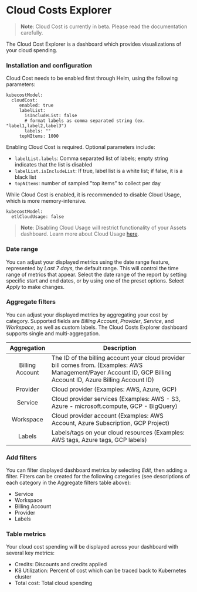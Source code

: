 # Cloud Costs Explorer

> **Note**: Cloud Cost is currently in beta. Please read the documentation carefully.

The Cloud Cost Explorer is a dashboard which provides visualizations of your cloud spending.

### Installation and configuration

Cloud Cost needs to be enabled first through Helm, using the following parameters:

```
kubecostModel:
  cloudCost:
     enabled: true
     labelList:
       isIncludeList: false
       # format labels as comma separated string (ex. "label1,label2,label3")
       labels: ""
     topNItems: 1000
```

Enabling Cloud Cost is required. Optional parameters include:

* `labelList.labels`: Comma separated list of labels; empty string indicates that the list is disabled
* `labelList.isIncludeList`: If true, label list is a white list; if false, it is a black list
* `topNItems`: number of sampled "top items" to collect per day

While Cloud Cost is enabled, it is recommended to disable Cloud Usage, which is more memory-intensive.

```
kubecostModel:
  etlCloudUsage: false
```

> **Note**: Disabling Cloud Usage will restrict functionality of your Assets dashboard. Learn more about Cloud Usage [here](https://docs.kubecost.com/install-and-configure/install/cloud-integration#cloud-usage).

### Date range

You can adjust your displayed metrics using the date range feature, represented by _Last 7 days_, the default range. This will control the time range of metrics that appear. Select the date range of the report by setting specific start and end dates, or by using one of the preset options. Select _Apply_ to make changes.

### Aggregate filters

You can adjust your displayed metrics by aggregating your cost by category. Supported fields are _Billing Account_, _Provider_, _Service_, and _Workspace_, as well as custom labels. The Cloud Costs Explorer dashboard supports single and multi-aggregation.

|   Aggregation   | Description                                                                                                                                                      |
| :-------------: | ---------------------------------------------------------------------------------------------------------------------------------------------------------------- |
| Billing Account | The ID of the billing account your cloud provider bill comes from. (Examples: AWS Management/Payer Account ID, GCP Billing Account ID, Azure Billing Account ID) |
|     Provider    | Cloud provider (Examples: AWS, Azure, GCP)                                                                                                                       |
|     Service     | Cloud provider services (Examples: AWS - S3, Azure - microsoft.compute, GCP - BigQuery)                                                                          |
|    Workspace    | Cloud provider account (Examples: AWS Account, Azure Subscription, GCP Project)                                                                                  |
|      Labels     | Labels/tags on your cloud resources (Examples: AWS tags, Azure tags, GCP labels)                                                                                 |

### Add filters

You can filter displayed dashboard metrics by selecting _Edit_, then adding a filter. Filters can be created for the following categories (see descriptions of each category in the Aggregate filters table above):

* Service
* Workspace
* Billing Account
* Provider
* Labels

### Table metrics

Your cloud cost spending will be displayed across your dashboard with several key metrics:

* Credits: Discounts and credits applied
* K8 Utilization: Percent of cost which can be traced back to Kubernetes cluster
* Total cost: Total cloud spending

